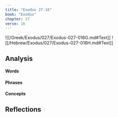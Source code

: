 ```yaml
---
title: "Exodus 27:16"
book: "Exodus"
chapter: 27
verse: 16
---
```

![[/Greek/Exodus/027/Exodus-027-016G.md#Text]]
![[/Hebrew/Exodus/027/Exodus-027-016H.md#Text]]

## Analysis

#### Words

#### Phrases

#### Concepts

## Reflections
